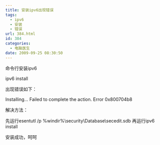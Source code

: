 ```yaml
---
title: 安装ipv6出现错误
tags:
  - ipv6
  - 安装
  - 错误
url: 384.html
id: 384
categories:
  - 电脑医生
date: 2009-09-25 08:30:50
---
```


命令行安装ipv6  

ipv6 install  

出现错误如下：  

Installing... Failed to complete the action. Error 0x800704b8  

解决方法：  

先运行esentutl /p %windir%\\security\\Database\\secedit.sdb 再运行ipv6 install  

安装成功，呵呵